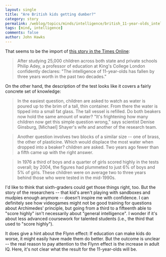 ```yaml
---
layout: single 
title: "Are British kids getting dumber?" 
category: story
permalink: /weblog/topics/minds/intelligence/british_11-year-olds_intelligence_decline.html
tags: [mind, intelligence] 
comments: false 
author: John Hawks 
---
```



<p>
That seems to be the import of <a href="http://www.timesonline.co.uk/article/0,,2092-2014198,00.html">this story in the Times Online</a>: 
</p>

<blockquote>After studying 25,000 children across both state and private schools Philip Adey, a professor of education at King's College London confidently declares: "The intelligence of 11-year-olds has fallen by three years worth in the past two decades."</blockquote>

<p>
On the other hand, the description of the test looks like it covers a fairly concrete set of knowledge: 
</p>

<blockquote>In the easiest question, children are asked to watch as water is poured up to the brim of a tall, thin container. From there the water is tipped into a small fat glass. The tall vessel is refilled. Do both beakers now hold the same amount of water? "It's frightening how many children now get this simple question wrong," says scientist Denise Ginsburg, [Michael] Shayer's wife and another of the research team.</blockquote>

<blockquote>Another question involves two blocks of a similar size -- one of brass, the other of plasticine. Which would displace the most water when dropped into a beaker? children are asked. Two years ago fewer than a fifth came up with the right answer.</blockquote>

<blockquote>In 1976 a third of boys and a quarter of girls scored highly in the tests overall; by 2004, the figures had plummeted to just 6% of boys and 5% of girls. These children were on average two to three years behind those who were tested in the mid-1990s.</blockquote>

<p>
I'd like to think that sixth-graders could get those things right, too. But the story of the researchers -- that kid's aren't playing with sandboxes and mudpies enough anymore -- doesn't inspire me with confidence. I can definitely see how videogames might not be good training for questions about Archimedes' principle, but going from a third to a fifteenth able to "score highly" isn't necessarily about "general intelligence". I wonder if it's about less advanced coursework for talented students (i.e., the third that used to "score highly"). 
</p>

<p>
It does give a hint about the Flynn effect: If education can make kids do worse, it might easily have made them do better. But the outcome is unclear -- the real reason to pay attention to the Flynn effect is the increase in adult IQ. Here, it's not clear what the result for the 11-year-olds will be. 
</p>

